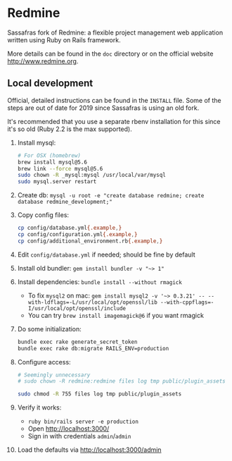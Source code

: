 # Redmine

Sassafras fork of Redmine: a flexible project management web application written using Ruby on Rails framework.

More details can be found in the `doc` directory or on the official website <http://www.redmine.org>.

## Local development

Official, detailed instructions can be found in the `INSTALL` file. Some of the steps are out of date for 2019 since Sassafras is using an old fork.

It's recommended that you use a separate rbenv installation for this since it's so old (Ruby 2.2 is the max supported).

1. Install mysql:

    ```bash
    # For OSX (homebrew)
    brew install mysql@5.6
    brew link --force mysql@5.6
    sudo chown -R _mysql:mysql /usr/local/var/mysql
    sudo mysql.server restart
    ```

1. Create db: `mysql -u root -e "create database redmine; create database redmine_development;"`

1. Copy config files:

    ```bash
    cp config/database.yml{.example,}
    cp config/configuration.yml{.example,}
    cp config/additional_environment.rb{.example,}
    ```

1. Edit `config/database.yml` if needed; should be fine by default

1. Install old bundler: `gem install bundler -v "~> 1"`

1. Install dependencies: `bundle install --without rmagick`

    - To fix `mysql2` on mac: `gem install mysql2 -v '~> 0.3.21' -- --with-ldflags=-L/usr/local/opt/openssl/lib --with-cppflags=-I/usr/local/opt/openssl/include`
    - You can try `brew install imagemagick@6` if you want rmagick

1. Do some initialization:

    ```bash
    bundle exec rake generate_secret_token
    bundle exec rake db:migrate RAILS_ENV=production
    ```

1. Configure access:

    ```bash
    # Seemingly unnecessary
    # sudo chown -R redmine:redmine files log tmp public/plugin_assets

    sudo chmod -R 755 files log tmp public/plugin_assets
    ```

1. Verify it works:

    - `ruby bin/rails server -e production`
    - Open <http://localhost:3000/>
    - Sign in with credentials `admin`/`admin`

1. Load the defaults via <http://localhost:3000/admin>
